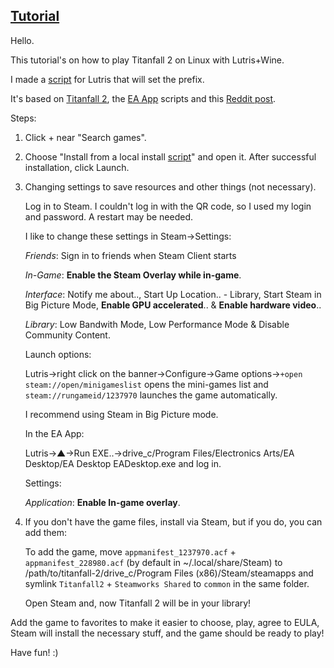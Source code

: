 ## [Tutorial](https://www.reddit.com/r/titanfall/comments/zxvhbu/i_made_lutris_install_scripts_linux_for_titanfall)
Hello.

This tutorial's on how to play Titanfall 2 on Linux with Lutris+Wine.

I made a [script](https://github.com/begin-theadventure/lutris-scripts/releases/tag/Titanfall-2) for Lutris that will set the prefix.

It's based on [Titanfall 2](https://lutris.net/games/titanfall-2), the [EA App](https://lutris.net/games/ea-desktop) scripts and this [Reddit post](https://www.reddit.com/r/linux_gaming/comments/qhq3pn/ea_desktop_finally_working).

Steps:

1. Click + near "Search games".

2. Choose "Install from a local install [script](https://github.com/begin-theadventure/lutris-scripts/releases/download/Titanfall-2/titanfall-2-steam-ea-app.json)" and open it. After successful installation, click Launch.

3. Changing settings to save resources and other things (not necessary).

    Log in to Steam. I couldn't log in with the QR code, so I used my login and password. A restart may be needed.

    I like to change these settings in Steam->Settings:

    _Friends_: Sign in to friends when Steam Client starts

    _In-Game_: **Enable the Steam Overlay while in-game**.

    _Interface_: Notify me about.., Start Up Location.. - Library, Start Steam in Big Picture Mode, **Enable GPU accelerated**.. & **Enable hardware video**..

    _Library_: Low Bandwith Mode, Low Performance Mode & Disable Community Content.

    Launch options:

    Lutris->right click on the banner->Configure->Game options->`+open steam://open/minigameslist` opens the mini-games list and `steam://rungameid/1237970` launches the game automatically.

    I recommend using Steam in Big Picture mode.

    In the EA App:

    Lutris->▲->Run EXE..->drive_c/Program Files/Electronics Arts/EA Desktop/EA Desktop EADesktop.exe and log in.

    Settings:

    _Application_: **Enable In-game overlay**.

4. If you don't have the game files, install via Steam, but if you do, you can add them:

    To add the game, move `appmanifest_1237970.acf` + `appmanifest_228980.acf` (by default in ~/.local/share/Steam) to /path/to/titanfall-2/drive_c/Program Files (x86)/Steam/steamapps and symlink `Titanfall2` + `Steamworks Shared` to `common` in the same folder.

    Open Steam and, now Titanfall 2 will be in your library!

Add the game to favorites to make it easier to choose, play, agree to EULA, Steam will install the necessary stuff, and the game should be ready to play!

Have fun! :)
